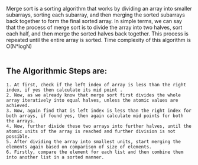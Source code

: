 Merge sort is a sorting algorithm that works by dividing an array into smaller subarrays, sorting each subarray, and then merging the sorted subarrays back together to form the final sorted array.
In simple terms, we can say that the process of merge sort is to divide the array into two halves, sort each half, and then merge the sorted halves back together. This process is repeated until the entire array is sorted.
Time complexity of this algorithm is O(N*logN)
<br/>
<br/>

The Algorithmic Steps are:
--------------------------
    1. At first, check if the left index of array is less than the right index, if yes then calculate its mid point .
    2. Now, as we already know that merge sort first divides the whole array iteratively into equal halves, unless the atomic values are achieved. 
    3. Now, again find that is left index is less than the right index for both arrays, if found yes, then again calculate mid points for both the arrays.
    4. Now, further divide these two arrays into further halves, until the atomic units of the array is reached and further division is not possible.
    5. After dividing the array into smallest units, start merging the elements again based on comparison of size of elements.
    6. Firstly, compare the element for each list and then combine them into another list in a sorted manner.
